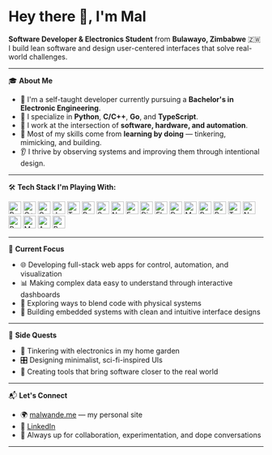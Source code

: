 <h1 align="left">Hey there 👋, I'm Mal</h1>

<p align="left">
  <strong>Software Developer & Electronics Student</strong> from <strong>Bulawayo, Zimbabwe</strong> 🇿🇼<br/>
  I build lean software and design user-centered interfaces that solve real-world challenges.
</p>

---

🎓 **About Me**

- 🧠 I'm a self-taught developer currently pursuing a **Bachelor's in Electronic Engineering**.
- 🔧 I specialize in **Python**, **C/C++**, **Go**, and **TypeScript**.
- 📡 I work at the intersection of **software, hardware, and automation**.
- 🧪 Most of my skills come from **learning by doing** — tinkering, mimicking, and building.
- 👂 I thrive by observing systems and improving them through intentional design.

---

🛠️ **Tech Stack I'm Playing With:**

<div align="left">
  <img src="https://cdn.jsdelivr.net/gh/devicons/devicon/icons/python/python-original.svg" height="25" alt="Python" />
  <img src="https://cdn.jsdelivr.net/gh/devicons/devicon/icons/cplusplus/cplusplus-original.svg" height="25" alt="C++" />
  <img src="https://cdn.jsdelivr.net/gh/devicons/devicon/icons/go/go-original.svg" height="25" alt="Go" />
  <img src="https://cdn.jsdelivr.net/gh/devicons/devicon/icons/javascript/javascript-original.svg" height="25" alt="JavaScript" />
  <img src="https://cdn.jsdelivr.net/gh/devicons/devicon/icons/typescript/typescript-original.svg" height="25" alt="TypeScript" />
  <img src="https://cdn.jsdelivr.net/gh/devicons/devicon/icons/react/react-original.svg" height="25" alt="React" />
  <img src="https://cdn.jsdelivr.net/gh/devicons/devicon/icons/svelte/svelte-original.svg" height="25" alt="Svelte" />
  <img src="https://cdn.jsdelivr.net/gh/devicons/devicon/icons/nodejs/nodejs-original.svg" height="25" alt="Node.js" />
  <img src="https://cdn.jsdelivr.net/gh/devicons/devicon/icons/fastapi/fastapi-original.svg" height="25" alt="FastAPI" />
  <img src="https://cdn.jsdelivr.net/gh/devicons/devicon/icons/django/django-plain.svg" height="25" alt="Django" />
  <img src="https://cdn.jsdelivr.net/gh/devicons/devicon/icons/flask/flask-original.svg" height="25" alt="Flask" />
  <img src="https://cdn.jsdelivr.net/gh/devicons/devicon/icons/docker/docker-original.svg" height="25" alt="Docker" />
  <img src="https://cdn.jsdelivr.net/gh/devicons/devicon/icons/mysql/mysql-original.svg" height="25" alt="MySQL" />
  <img src="https://cdn.jsdelivr.net/gh/devicons/devicon/icons/postgresql/postgresql-original.svg" height="25" alt="PostgreSQL" />
  <img src="https://cdn.jsdelivr.net/gh/devicons/devicon/icons/redis/redis-original.svg" height="25" alt="Redis" />
  <img src="https://cdn.jsdelivr.net/gh/devicons/devicon/icons/tensorflow/tensorflow-original.svg" height="25" alt="TensorFlow" />
  <img src="https://cdn.jsdelivr.net/gh/devicons/devicon/icons/numpy/numpy-original.svg" height="25" alt="NumPy" />
  <img src="https://cdn.jsdelivr.net/gh/devicons/devicon/icons/pandas/pandas-original.svg" height="25" alt="Pandas" />
  <img src="https://cdn.jsdelivr.net/gh/devicons/devicon/icons/matlab/matlab-original.svg" height="25" alt="MATLAB" />
  <img src="https://cdn.jsdelivr.net/gh/devicons/devicon/icons/arduino/arduino-original.svg" height="25" alt="Arduino" />
  <img src="https://cdn.jsdelivr.net/gh/devicons/devicon/icons/raspberrypi/raspberrypi-original.svg" height="25" alt="Raspberry Pi" />
</div>

---

🚀 **Current Focus**

- 🌐 Developing full-stack web apps for control, automation, and visualization
- 📊 Making complex data easy to understand through interactive dashboards
- 🔭 Exploring ways to blend code with physical systems
-  🤖 Building embedded systems with clean and intuitive interface designs

---

🌱 **Side Quests**

- 🌿 Tinkering with electronics in my home garden
- 🎛️ Designing minimalist, sci-fi-inspired UIs
- 🔌 Creating tools that bring software closer to the real world

---

📬 **Let's Connect**

- 🌍 [malwande.me](https://malwande.me) — my personal site
- 💼 [LinkedIn](https://www.linkedin.com/in/malwande-moyo-a066a81b2)
- 💬 Always up for collaboration, experimentation, and dope conversations

---


